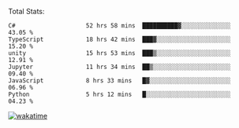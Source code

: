 Total Stats:
<!--START_SECTION:waka-->

```text
C#                    52 hrs 58 mins  ██████████▓░░░░░░░░░░░░░░   43.05 %
TypeScript            18 hrs 42 mins  ███▓░░░░░░░░░░░░░░░░░░░░░   15.20 %
unity                 15 hrs 53 mins  ███▒░░░░░░░░░░░░░░░░░░░░░   12.91 %
Jupyter               11 hrs 34 mins  ██▒░░░░░░░░░░░░░░░░░░░░░░   09.40 %
JavaScript            8 hrs 33 mins   █▓░░░░░░░░░░░░░░░░░░░░░░░   06.96 %
Python                5 hrs 12 mins   █░░░░░░░░░░░░░░░░░░░░░░░░   04.23 %
```

<!--END_SECTION:waka-->

[![wakatime](https://wakatime.com/badge/user/d6a1e036-2153-43d6-9604-0dce67457b7f.svg)](https://wakatime.com/@d6a1e036-2153-43d6-9604-0dce67457b7f)

